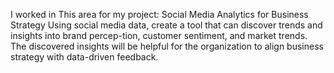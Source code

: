 I worked in This area for my project:
Social Media Analytics for Business Strategy
Using social media data, create a tool that can discover trends and insights into brand percep-tion, customer sentiment, and market trends. The discovered insights will be helpful for the
organization to align business strategy with data-driven feedback.
